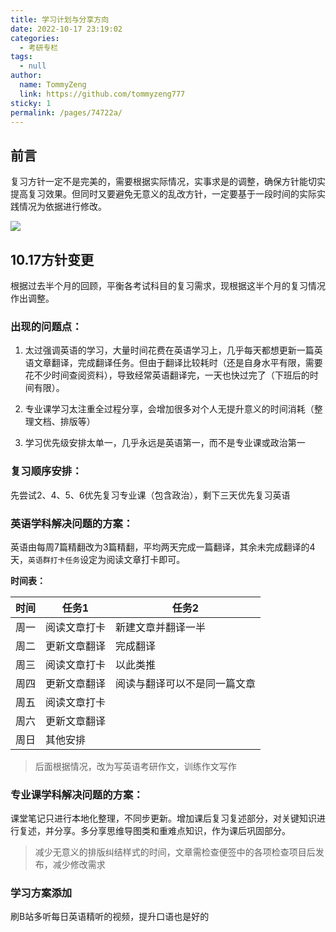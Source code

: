 ```yaml
---
title: 学习计划与分享方向
date: 2022-10-17 23:19:02 
categories: 
  - 考研专栏
tags: 
  - null
author: 
  name: TommyZeng
  link: https://github.com/tommyzeng777
sticky: 1
permalink: /pages/74722a/
---
```




## 前言

复习方针一定不是完美的，需要根据实际情况，实事求是的调整，确保方针能切实提高复习效果。但同时又要避免无意义的乱改方针，一定要基于一段时间的实际实践情况为依据进行修改。

![](https://testingcf.jsdelivr.net/gh/TommyZeng777/picgo/img/202210182256763.jpg)

<!-- more -->



## 10.17方针变更

根据过去半个月的回顾，平衡各考试科目的复习需求，现根据这半个月的复习情况作出调整。



### 出现的问题点：

1. 太过强调英语的学习，大量时间花费在英语学习上，几乎每天都想更新一篇英语文章翻译，完成翻译任务。但由于翻译比较耗时（还是自身水平有限，需要花不少时间查阅资料），导致经常英语翻译完，一天也快过完了（下班后的时间有限）。

2. 专业课学习太注重全过程分享，会增加很多对个人无提升意义的时间消耗（整理文档、排版等）

3. 学习优先级安排太单一，几乎永远是英语第一，而不是专业课或政治第一

   



### 复习顺序安排：

先尝试2、4、5、6优先复习专业课（包含政治），剩下三天优先复习英语

### 英语学科解决问题的方案：

英语由每周7篇精翻改为3篇精翻，平均两天完成一篇翻译，其余未完成翻译的4天，`英语群打卡任务`设定为阅读文章打卡即可。

**时间表：**

| 时间 | 任务1        | 任务2        |
| ---- | ------------ | ------------ |
| 周一 | 阅读文章打卡 | 新建文章并翻译一半 |
| 周二 | 更新文章翻译 | 完成翻译 |
| 周三 | 阅读文章打卡        | 以此类推 |
| 周四 | 更新文章翻译 | 阅读与翻译可以不是同一篇文章 |
| 周五 | 阅读文章打卡 |              |
| 周六 | 更新文章翻译             |  |
| 周日 | 其他安排 |              |

> 后面根据情况，改为写英语考研作文，训练作文写作



### 专业课学科解决问题的方案：

课堂笔记只进行本地化整理，不同步更新。增加课后复习复述部分，对关键知识进行复述，并分享。多分享思维导图类和重难点知识，作为课后巩固部分。

> 减少无意义的排版纠结样式的时间，文章需检查便签中的各项检查项目后发布，减少修改需求





### 学习方案添加

刷B站多听每日英语精听的视频，提升口语也是好的

